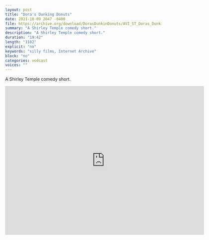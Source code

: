 ```yaml
---
layout: post
title: "Dora's Dunking Donuts"
date: 2021-10-09 2047 -0400
file: https://archive.org/download/DorasDunkinDonuts/AVI_ST_Doras_Dunkin_Donuts.mp4
summary: "A Shirley Temple comedy short."
description: "A Shirley Temple comedy short."
duration: "19:42"
length: "1182"
explicit: "no" 
keywords: "silly films, Internet Archive"
block: "no" 
categories: vodcast
voices: ""
---
```

A Shirley Temple comedy short.

<iframe src="https://archive.org/embed/DorasDunkinDonuts" width="640" height="480" frameborder="0" webkitallowfullscreen="true" mozallowfullscreen="true" allowfullscreen></iframe>


